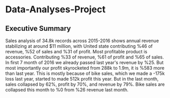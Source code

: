 # Data-Analyses-Project

## Executive Summary

Sales analysis of 34.8k records across 2015-2016 shows annual revenue stabilizing at around $11 million, with United state contributing %46 of revenue, %52 of sales and %31 of profit. Most profitable product is accessories. Contributing %33 of revenue, %61 of profit and %65 of sales. 
In first 7 month of 2016 we already passed last year's revenue by %25. But most importantly our profit skyrocketed from 288k to 1.9m, it is %583 more than last year. This is mostly because of bike sales, which we made a -175k loss last year, started to made 512k profit this year.
But in the last month, sales collapsed by 62%, profit by 70%, and revenue by 79%. Bike sales are collapsed this month to %0 from %26 revenue last month.

